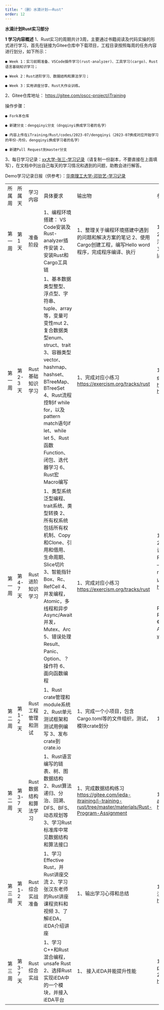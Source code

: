 ```yaml
---
title: "（删）水滴计划——Rust"
order: 12
---
```

**水滴计划Rust实习部分**

**1 学习内容概述**
1、Rust实习的周期共计3周，主要通过书籍阅读及代码实操的形式进行学习，首先在链接为Gitee仓库中下载项目，工程目录按照每周的任务内容进行划分，如下所示：

    ● Week 1：实习前期准备、VSCode插件学习(rust-analyzer)、工具学习(cargo)、Rust语言基础知识学习；

    ● Week 2：Rust进阶学习、数据结构和算法学习；

    ● Week 3：实用讲座分享、Rust大作业训练。

2、Gitee仓库地址： https://gitee.com/oscc-project/iTraining

操作步骤：

    ● Fork本仓库

    ● 新建分支：dengqinyi分支（dngqinyi换成学习者的名字）

    ● 内容上传在iTraining/Rust/codes/2023-07/dengqinyi（2023-07换成对应开始学习的年份-月份，dengqinyi换成学习者的名字）

    ● 新建Pull Request到master分支

3、每日学习记录：[xx大学-张三-学习记录](https://docs.qq.com/sheet/DVWxnZXh4RU1QTnRp?tab=BB08J2)（请复制一份副本，不要直接在上面填写），在文档中列出自己每天的学习情况和遇到的问题，助教会进行解答。

Demo学习记录日报（供参考）：[华南理工大学-邓钦艺-学习记录](https://docs.qq.com/sheet/DS1pXeWhDSklvdXRo?u=72bd27c38bd746ab8ea486398d8f64a6)

| | | | | | |
|-|-|-|-|-|-|
|所属周|所属天|学习内容|具体要求|输出物|参考链接|
|第一周|第1天|准备阶段|1、编程环境搭建： VS Code安装及Rust-analyzer插件安装 2、安装Rust和Cargo工具链 |1、整理关于编程环境搭建中遇到的问题和解决方案的笔记  2、使用Cargo创建工程，编写Hello word程序，完成程序编译、执行|1.iEDA团队B站视频号 https://space.bilibili.com/1189298533 2.iEDA语雀 Rust学习 https://ieda.yuque.com/kzqyb5/lfqbw8 3.清华Rust课程 https://lab.cs.tsinghua.edu.cn/rust/ 4.Rust官方学习文档 https://doc.rust-lang.org/book/  https://www.rust-lang.org/learn/get-started|
|第一周|第2-3天|Rust基础知识学习|1、基本数据类型整型、浮点型、字符串、tuple、array等，变量可变性mut 2、复合数据类型enum、struct、trait 3、容器类型vector、hashmap、hashset、BTreeMap、BTreeSet 4、Rust流程控制if while for，以及pattern match语句if let、while let 5、Rust函数Function、闭包、迭代器学习 6、Rust宏Macro编写|1、完成对应小练习 https://exercism.org/tracks/rust|1.Rust官方例子 https://rustwiki.org/zh-CN/rust-by-example/index.html 2.官方 rustlings 小练习  https://rustlings.cool/ 3. Google 出的 Rust 教程 https://google.github.io/comprehensive-rust/welcome.html|
|第一周|第4-7天|Rust进阶知识学习|1、类型系统泛型编程、trait系统、类型转换 2、所有权系统包括所有权机制、Copy和Clone、引用和借用、生命周期、Slice切片 3、智能指针Box、Rc、RefCell 4、并发编程，Atomic，多线程和异步Async/Await并发，Mutex、Arc 5、错误处理Result、Panic、Option、？操作符 6、面向函数编程|1、完成对应小练习 https://exercism.org/tracks/rust|1. 官方 rust 死灵书 https://doc.rust-lang.org/nomicon/intro.html 2. Rust 语言圣经 https://course.rs/basic/intro.html 3. Rust 程序设计语言 https://kaisery.github.io/trpl-zh-cn/title-page.html 4. Rust 原子操作和锁 https://marabos.nl/atomics/ 5. Rust 原子和锁—中文翻译 https://atomics.rs/about-book.html 6. Awesome-rust rust 相关资料、第三方库列表 https://github.com/rust-unofficial/awesome-rust 7. Learn Rust Easy 一本中文入门书 https://rustycab.github.io/LearnRustEasy/ 8. 书籍、博客、视频 《Rust 编程之道》 《Rust 权威指南》 《Rust 程序设计·第二版》 《深入理解 Rust 并发编程》 《Rust 实战》 《The Rust Programming Language》 《Rust For Rustaceans》 《Programming Rust—Fast, Safe Systems Development》 《Command-Line Rust》 《Rust Crash Course》 《Systems Programming Rust》 《Rust Atomics and Locks》  9.社区 The Week in Rust https://this-week-in-rust.org/ Rust 语言中文社区 https://rustcc.cn/|
|第二周|第1-2天|Rust工程管理和测试|1、Rust crate管理和module系统 2、Rust单元测试框架和测试用例编写 3、发布crate到crate.io|1、完成一个小项目，包含Cargo.toml等的文件组织，测试，模块crate划分|1.Rust小抄 https://cheats.rs/|
|第二周|第3-7天|Rust数据结构和算法学习|1、Rust语言编写的链表、树、图数据结构 2、Rust算法递归、分治、回溯、DFS、BFS、动态规划等 3、学习Rust标准库中常见数据结构和算法接口|1、完成数据结构练习  https://gitee.com/ieda-itraining/i-training-rust/tree/master/materials/Rust-Program-Assignment|1. hello算法 https://github.com/krahets/hello-algo/tree/main/codes/rust  2. The Algorithms  https://github.com/TheAlgorithms/Rust|
|第三周|第1-2天|Rust综合实战准备|1、学习Effective Rust，并Rust讲座交流 2、学习张汉东老师的Rust讲座课程资料和视频 3、了解iEDA，iEDA介绍讲座|1、输出学习心得和总结|1. Effective Rust  https://www.lurklurk.org/effective-rust/ 2. 张汉东 Rust https://ieda.yuque.com/g/kzqyb5/lfqbw8/folder/34500773|
|第三周|第3-7天|Rust综合实战|1、学习C++和Rust混合编程，unsafe Rust 2、选择Rust实现iEDA中的一个模块，并接入iEDA平台|1、 接入iEDA并能提升性能|1.《iEDA 用户手册》 https://gitee.com/oscc-project/iEDA/blob/master/docs/user_guide/iEDA_user_guide.md  2.《iEDA 从 Netlist 到 GDS 的开源芯片设计 EDA 平台》 https://gitee.com/oscc-project/iEDA/blob/master/README.md|
